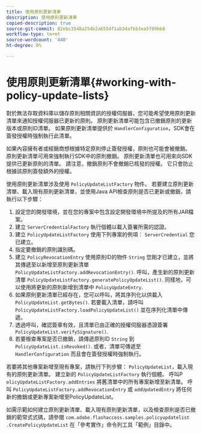 ```yaml
---
title: 使用原則更新清單
description: 使用原則更新清單
copied-description: true
source-git-commit: 02ebc3548a254b2a6554f1ab34afbb3ea5f09bb8
workflow-type: tm+mt
source-wordcount: '440'
ht-degree: 0%

---
```


# 使用原則更新清單{#working-with-policy-update-lists}

對於無法存取資料庫以儲存原則相關資訊的授權伺服器，您可能希望使用原則更新清單來通知授權伺服器已更新的原則。 原則更新清單可能包含已撤銷原則的更新版本或原則ID清單。 如果原則更新清單提供於 `HandlerConfiguration`，SDK會在簽發授權時強制執行此清單。

如果內容擁有者或經銷商想根據特定原則停止簽發授權，原則也可能會被撤銷。 原則更新清單可用來強制執行SDK中的原則撤銷。 原則更新清單也可用來向SDK提供已更新原則的清單。 請注意，撤銷原則不會撤銷已核發的授權。 它只會防止根據該原則簽發額外的授權。

使用原則更新清單涉及使用 `PolicyUpdateListFactory` 物件。 若要建立原則更新清單、載入現有原則更新清單，並使用Java API檢查原則是否已更新或撤銷，請執行以下步驟：

1. 設定您的開發環境，並在您的專案中包含設定開發環境中所提及的所有JAR檔案。
1. 建立 `ServerCredentialFactory` 執行個體以載入簽署所需的認證。
1. 建立 `PolicyUpdateListFactory` 使用下列專案的例項： `ServerCredential` 您已建立。
1. 指定要撤銷的原則識別碼。
1. 建立 `PolicyRevocationEntry` 使用原則ID的物件 `String` 您剛才已建立，並將其傳遞至以新增至原則更新清單 `PolicyUpdateListFactory.addRevocationEntry()`. 呼叫，產生新的原則更新清單 `PolicyUpdateListFactory.generatePolicyUpdateList()`. 同樣地，可以使用將更新的原則新增到清單中 `PolicyUpdateEntry`.
1. 如果原則更新清單已經存在，您可以呼叫，將其序列化以供載入 `PolicyUpdateList.getBytes()`. 若要載入清單，請呼叫 `PolicyUpdateListFactory.loadPolicyUpdateList()` 並在序列化清單中傳遞。
1. 透過呼叫，確認簽章有效，且清單已由正確的授權伺服器憑證簽署 `PolicyUpdateList.verifySignature()`.
1. 若要檢查專案是否已撤銷，請傳遞原則ID `String` 到 `PolicyUpdateList.isRevoked()`. 或者，清單可傳遞至 `HandlerConfiguration` 而且會在簽發授權時強制執行。

若要將其他專案新增至現有專案，請執行下列步驟： `PolicyUpdateList`，載入現有的原則更新清單。 建立新的 `PolicyUpdateListFactory` 執行個體。 呼叫P `olicyUpdateListFactory.addEntries` 將舊清單中的所有專案新增至新清單。 呼叫 `PolicyUpdateListFactory.addRevocationEntry` 或 `addUpdatedEntry` 將任何新的撤銷或更新專案新增至PolicyUpdateList。

如需示範如何建立原則更新清單、載入現有原則更新清單，以及檢查原則是否已撤銷的範常式式碼，請參閱 `com.adobe.flashaccess.samples.policyupdatelist` `.CreatePolicyUpdateList` 在「參考實作」命令列工具「範例」目錄中。
